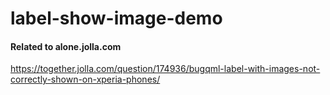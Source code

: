 # label-show-image-demo

#### Related to alone.jolla.com 

https://together.jolla.com/question/174936/bugqml-label-with-images-not-correctly-shown-on-xperia-phones/
